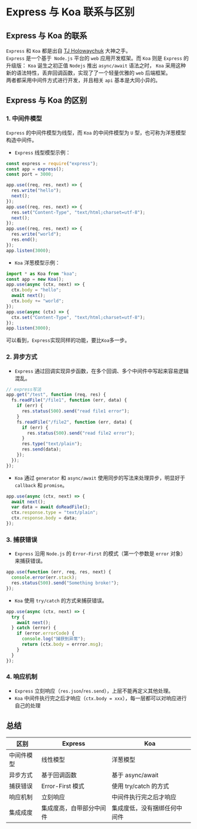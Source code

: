# Express 与 Koa 联系与区别

## Express 与 Koa 的联系

`Express` 和 `Koa` 都是出自 [TJ Holowaychuk](https://github.com/tj) 大神之手。<br>
`Express` 是一个基于` Node.js` 平台的 `web` 应用开发框架。而 `Koa` 则是 `Express` 的升级版：
`Koa` 诞生之初正值 `Nodejs` 推出 `async/await` 语法之时， `Koa` 采用这种新的语法特性，丢弃回调函数，实现了了一个轻量优雅的 `web` 后端框架。<br>
两者都采用中间件方式进行开发，并且相关 `api` 基本是大同小异的。

## Express 与 Koa 的区别

### 1. 中间件模型

`Express` 的中间件模型为线型，而 `Koa` 的中间件模型为 `U` 型，也可称为洋葱模型构造中间件。<br>

- `Express` 线型模型示例：

```js
const express = require("express");
const app = express();
const port = 3000;

app.use((req, res, next) => {
  res.write("hello");
  next();
});
app.use((req, res, next) => {
  res.set("Content-Type", "text/html;charset=utf-8");
  next();
});
app.use((req, res, next) => {
  res.write("world");
  res.end();
});
app.listen(3000);
```

- `Koa` 洋葱模型示例：

```js
import * as Koa from "koa";
const app = new Koa();
app.use(async (ctx, next) => {
  ctx.body = "hello";
  await next();
  ctx.body += "world";
});
app.use(async (ctx) => {
  ctx.set("Content-Type", "text/html;charset=utf-8");
});
app.listen(3000);
```

可以看到，`Express`实现同样的功能，要比`Koa`多一步。

### 2. 异步方式

- `Express` 通过回调实现异步函数，在多个回调、多个中间件中写起来容易逻辑混乱。

```js
// express写法
app.get("/test", function (req, res) {
  fs.readFile("/file1", function (err, data) {
    if (err) {
      res.status(500).send("read file1 error");
    }
    fs.readFile("/file2", function (err, data) {
      if (err) {
        res.status(500).send("read file2 error");
      }
      res.type("text/plain");
      res.send(data);
    });
  });
});
```

- `Koa` 通过 `generator` 和 `async/await` 使用同步的写法来处理异步，明显好于 `callback` 和 `promise`。

```js
app.use(async (ctx, next) => {
  await next();
  var data = await doReadFile();
  ctx.response.type = "text/plain";
  ctx.response.body = data;
});
```

### 3. 捕获错误

- `Express` 沿用 `Node.js` 的 `Error-First` 的模式（第一个参数是 `error` 对象）来捕获错误。

```js
app.use(function (err, req, res, next) {
  console.error(err.stack);
  res.status(500).send("Something broke!");
});
```

- `Koa` 使用 `try/catch` 的方式来捕获错误。

```js
app.use(async (ctx, next) => {
  try {
    await next();
  } catch (error) {
    if (error.errorCode) {
      console.log("捕获到异常");
      return (ctx.body = errror.msg);
    }
  }
});
```

### 4. 响应机制

- `Express` 立刻响应（`res.json`/`res.send`），上层不能再定义其他处理。
- `Koa` 中间件执行完之后才响应（`ctx.body = xxx`），每一层都可以对响应进行自己的处理

## 总结

| 区别       | Express                  | Koa                          |
| ---------- | ------------------------ | ---------------------------- |
| 中间件模型 | 线性模型                 | 洋葱模型                     |
| 异步方式   | 基于回调函数             | 基于 async/await             |
| 捕获错误   | Error-First 模式         | 使用 try/catch 的方式        |
| 响应机制   | 立刻响应                 | 中间件执行完之后才响应       |
| 集成成度   | 集成度高，自带部分中间件 | 集成度低，没有捆绑任何中间件 |
